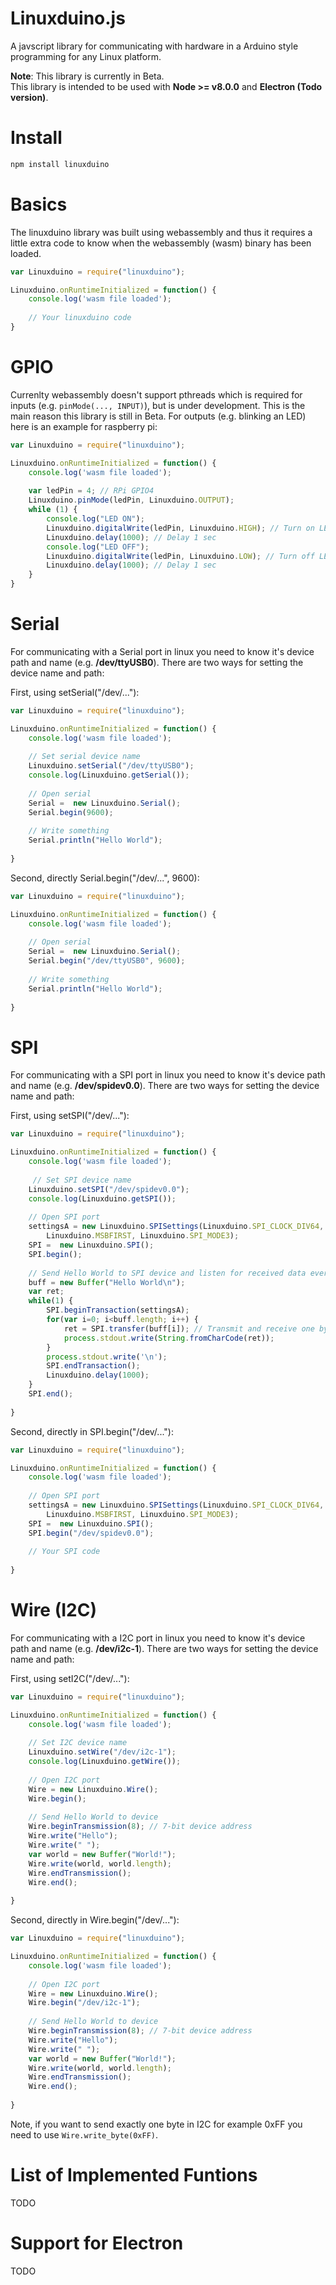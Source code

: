 # Linuxduino.js
A javscript library for communicating with hardware in a Arduino style programming for any Linux platform.

**Note**: This library is currently in Beta.   
This library is intended to be used with **Node >= v8.0.0** and **Electron (Todo version)**. 

# Install
```bash
npm install linuxduino 
```

# Basics 
The linuxduino library was built using webassembly and thus it requires a little extra code to know when the webassembly (wasm) binary has been loaded. 

```javascript 
var Linuxduino = require("linuxduino");

Linuxduino.onRuntimeInitialized = function() {
    console.log('wasm file loaded');
    
    // Your linuxduino code
}
```

# GPIO

Currenlty webassembly doesn't support pthreads which is required for inputs (e.g. ```pinMode(..., INPUT)```), but is under development. This is the main reason this library is still in Beta. For outputs (e.g. blinking an LED) here is an example for raspberry pi: 

```javascript 
var Linuxduino = require("linuxduino");

Linuxduino.onRuntimeInitialized = function() {
    console.log('wasm file loaded');
    
    var ledPin = 4; // RPi GPIO4
    Linuxduino.pinMode(ledPin, Linuxduino.OUTPUT);
    while (1) {
    	console.log("LED ON");
    	Linuxduino.digitalWrite(ledPin, Linuxduino.HIGH); // Turn on LED
    	Linuxduino.delay(1000); // Delay 1 sec
    	console.log("LED OFF");
    	Linuxduino.digitalWrite(ledPin, Linuxduino.LOW); // Turn off LED
    	Linuxduino.delay(1000); // Delay 1 sec
    }
}
```

# Serial

For communicating with a Serial port in linux you need to know it's device path and name (e.g. **/dev/ttyUSB0**). There are two ways for setting the device name and path:

First, using setSerial("/dev/..."):

```javascript 
var Linuxduino = require("linuxduino");

Linuxduino.onRuntimeInitialized = function() {
    console.log('wasm file loaded');
    
    // Set serial device name
    Linuxduino.setSerial("/dev/ttyUSB0");
    console.log(Linuxduino.getSerial());
    
    // Open serial
    Serial =  new Linuxduino.Serial();
    Serial.begin(9600);
    
    // Write something
    Serial.println("Hello World");
    
}
```

Second, directly Serial.begin("/dev/...", 9600):

```javascript 
var Linuxduino = require("linuxduino");

Linuxduino.onRuntimeInitialized = function() {
    console.log('wasm file loaded');
    
    // Open serial
    Serial =  new Linuxduino.Serial();
    Serial.begin("/dev/ttyUSB0", 9600);
    
    // Write something
    Serial.println("Hello World");
 
}
```

# SPI 

For communicating with a SPI port in linux you need to know it's device path and name (e.g. **/dev/spidev0.0**). There are two ways for setting the device name and path:

First, using setSPI("/dev/..."):

```javascript 
var Linuxduino = require("linuxduino");

Linuxduino.onRuntimeInitialized = function() {
    console.log('wasm file loaded');
    
     // Set SPI device name
    Linuxduino.setSPI("/dev/spidev0.0");
    console.log(Linuxduino.getSPI());
    
    // Open SPI port
    settingsA = new Linuxduino.SPISettings(Linuxduino.SPI_CLOCK_DIV64, 
        Linuxduino.MSBFIRST, Linuxduino.SPI_MODE3);
    SPI =  new Linuxduino.SPI();
    SPI.begin();
    
    // Send Hello World to SPI device and listen for received data every second
    buff = new Buffer("Hello World\n");
    var ret;
    while(1) {
    	SPI.beginTransaction(settingsA);
    	for(var i=0; i<buff.length; i++) {
    		ret = SPI.transfer(buff[i]); // Transmit and receive one byte
    		process.stdout.write(String.fromCharCode(ret));
    	}
    	process.stdout.write('\n');
    	SPI.endTransaction();
    	Linuxduino.delay(1000);
    }
    SPI.end();
    
}
```

Second, directly in SPI.begin("/dev/..."):

```javascript 
var Linuxduino = require("linuxduino");

Linuxduino.onRuntimeInitialized = function() {
    console.log('wasm file loaded');
    
    // Open SPI port
    settingsA = new Linuxduino.SPISettings(Linuxduino.SPI_CLOCK_DIV64, 
        Linuxduino.MSBFIRST, Linuxduino.SPI_MODE3);
    SPI =  new Linuxduino.SPI();
    SPI.begin("/dev/spidev0.0");
    
    // Your SPI code
    
}
```

# Wire (I2C) 

For communicating with a I2C port in linux you need to know it's device path and name (e.g. **/dev/i2c-1**). There are two ways for setting the device name and path:

First, using setI2C("/dev/..."):

```javascript 
var Linuxduino = require("linuxduino");

Linuxduino.onRuntimeInitialized = function() {
    console.log('wasm file loaded');
    
    // Set I2C device name
    Linuxduino.setWire("/dev/i2c-1");
    console.log(Linuxduino.getWire());
    
    // Open I2C port
    Wire = new Linuxduino.Wire();
    Wire.begin();
    
    // Send Hello World to device
    Wire.beginTransmission(8); // 7-bit device address
    Wire.write("Hello");
    Wire.write(" ");
    var world = new Buffer("World!");
    Wire.write(world, world.length);
    Wire.endTransmission();
    Wire.end();
    
}
```

Second, directly in Wire.begin("/dev/..."):

```javascript 
var Linuxduino = require("linuxduino");

Linuxduino.onRuntimeInitialized = function() {
    console.log('wasm file loaded');
    
    // Open I2C port
    Wire = new Linuxduino.Wire();
    Wire.begin("/dev/i2c-1");
    
    // Send Hello World to device
    Wire.beginTransmission(8); // 7-bit device address
    Wire.write("Hello");
    Wire.write(" ");
    var world = new Buffer("World!");
    Wire.write(world, world.length);
    Wire.endTransmission();
    Wire.end();
    
}
```

Note, if you want to send exactly one byte in I2C for example 0xFF you need to use ```Wire.write_byte(0xFF)```.  


# List of Implemented Funtions
TODO

# Support for Electron
TODO



